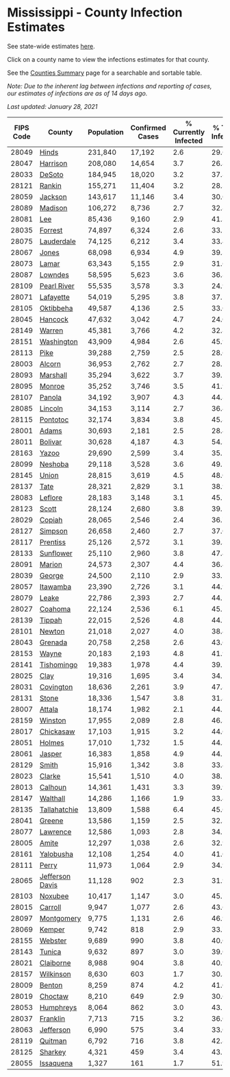 # Mississippi - County Infection Estimates

See state-wide estimates [here](/infections/us-ms).

Click on a county name to view the infections estimates for that county.

See the [Counties Summary](/infections/summary-counties) page for a searchable and sortable table.

*Note: Due to the inherent lag between infections and reporting of cases, our estimates of infections are as of 14 days ago.*

*Last updated: January 28, 2021*

|   FIPS Code |                             County |   Population |   Confirmed Cases |   % Currently Infected |   % Total Infected |
|-------------|------------------------------------|--------------|-------------------|------------------------|--------------------|
|       28049 |                     [Hinds](hinds) |      231,840 |            17,192 |                    2.6 |               29.6 |
|       28047 |               [Harrison](harrison) |      208,080 |            14,654 |                    3.7 |               26.8 |
|       28033 |                   [DeSoto](desoto) |      184,945 |            18,020 |                    3.2 |               37.8 |
|       28121 |                   [Rankin](rankin) |      155,271 |            11,404 |                    3.2 |               28.3 |
|       28059 |                 [Jackson](jackson) |      143,617 |            11,146 |                    3.4 |               30.0 |
|       28089 |                 [Madison](madison) |      106,272 |             8,736 |                    2.7 |               32.8 |
|       28081 |                         [Lee](lee) |       85,436 |             9,160 |                    2.9 |               41.3 |
|       28035 |                 [Forrest](forrest) |       74,897 |             6,324 |                    2.6 |               33.5 |
|       28075 |           [Lauderdale](lauderdale) |       74,125 |             6,212 |                    3.4 |               33.4 |
|       28067 |                     [Jones](jones) |       68,098 |             6,934 |                    4.9 |               39.3 |
|       28073 |                     [Lamar](lamar) |       63,343 |             5,155 |                    2.9 |               31.6 |
|       28087 |                 [Lowndes](lowndes) |       58,595 |             5,623 |                    3.6 |               36.8 |
|       28109 |         [Pearl River](pearl-river) |       55,535 |             3,578 |                    3.3 |               24.9 |
|       28071 |             [Lafayette](lafayette) |       54,019 |             5,295 |                    3.8 |               37.5 |
|       28105 |             [Oktibbeha](oktibbeha) |       49,587 |             4,136 |                    2.5 |               33.0 |
|       28045 |                 [Hancock](hancock) |       47,632 |             3,042 |                    4.7 |               24.0 |
|       28149 |                   [Warren](warren) |       45,381 |             3,766 |                    4.2 |               32.8 |
|       28151 |           [Washington](washington) |       43,909 |             4,984 |                    2.6 |               45.9 |
|       28113 |                       [Pike](pike) |       39,288 |             2,759 |                    2.5 |               28.6 |
|       28003 |                   [Alcorn](alcorn) |       36,953 |             2,762 |                    2.7 |               28.5 |
|       28093 |               [Marshall](marshall) |       35,294 |             3,622 |                    3.7 |               39.7 |
|       28095 |                   [Monroe](monroe) |       35,252 |             3,746 |                    3.5 |               41.9 |
|       28107 |                   [Panola](panola) |       34,192 |             3,907 |                    4.3 |               44.8 |
|       28085 |                 [Lincoln](lincoln) |       34,153 |             3,114 |                    2.7 |               36.4 |
|       28115 |               [Pontotoc](pontotoc) |       32,174 |             3,834 |                    3.8 |               45.8 |
|       28001 |                     [Adams](adams) |       30,693 |             2,181 |                    2.5 |               28.4 |
|       28011 |                 [Bolivar](bolivar) |       30,628 |             4,187 |                    4.3 |               54.3 |
|       28163 |                     [Yazoo](yazoo) |       29,690 |             2,599 |                    3.4 |               35.1 |
|       28099 |                 [Neshoba](neshoba) |       29,118 |             3,528 |                    3.6 |               49.7 |
|       28145 |                     [Union](union) |       28,815 |             3,619 |                    4.5 |               48.0 |
|       28137 |                       [Tate](tate) |       28,321 |             2,829 |                    3.1 |               38.9 |
|       28083 |                 [Leflore](leflore) |       28,183 |             3,148 |                    3.1 |               45.7 |
|       28123 |                     [Scott](scott) |       28,124 |             2,680 |                    3.8 |               39.5 |
|       28029 |                   [Copiah](copiah) |       28,065 |             2,546 |                    2.4 |               36.7 |
|       28127 |                 [Simpson](simpson) |       26,658 |             2,460 |                    2.7 |               37.0 |
|       28117 |               [Prentiss](prentiss) |       25,126 |             2,572 |                    3.1 |               39.3 |
|       28133 |             [Sunflower](sunflower) |       25,110 |             2,960 |                    3.8 |               47.4 |
|       28091 |                   [Marion](marion) |       24,573 |             2,307 |                    4.4 |               36.4 |
|       28039 |                   [George](george) |       24,500 |             2,110 |                    2.9 |               33.5 |
|       28057 |               [Itawamba](itawamba) |       23,390 |             2,726 |                    3.1 |               44.9 |
|       28079 |                     [Leake](leake) |       22,786 |             2,393 |                    2.7 |               44.1 |
|       28027 |                 [Coahoma](coahoma) |       22,124 |             2,536 |                    6.1 |               45.5 |
|       28139 |                   [Tippah](tippah) |       22,015 |             2,526 |                    4.8 |               44.7 |
|       28101 |                   [Newton](newton) |       21,018 |             2,027 |                    4.0 |               38.4 |
|       28043 |                 [Grenada](grenada) |       20,758 |             2,258 |                    2.6 |               43.6 |
|       28153 |                     [Wayne](wayne) |       20,183 |             2,193 |                    4.8 |               41.9 |
|       28141 |           [Tishomingo](tishomingo) |       19,383 |             1,978 |                    4.4 |               39.2 |
|       28025 |                       [Clay](clay) |       19,316 |             1,695 |                    3.4 |               34.2 |
|       28031 |             [Covington](covington) |       18,636 |             2,261 |                    3.9 |               47.8 |
|       28131 |                     [Stone](stone) |       18,336 |             1,547 |                    3.8 |               31.8 |
|       28007 |                   [Attala](attala) |       18,174 |             1,982 |                    2.1 |               44.5 |
|       28159 |                 [Winston](winston) |       17,955 |             2,089 |                    2.8 |               46.3 |
|       28017 |             [Chickasaw](chickasaw) |       17,103 |             1,915 |                    3.2 |               44.6 |
|       28051 |                   [Holmes](holmes) |       17,010 |             1,732 |                    1.5 |               44.3 |
|       28061 |                   [Jasper](jasper) |       16,383 |             1,858 |                    4.9 |               44.2 |
|       28129 |                     [Smith](smith) |       15,916 |             1,342 |                    3.8 |               33.4 |
|       28023 |                   [Clarke](clarke) |       15,541 |             1,510 |                    4.0 |               38.1 |
|       28013 |                 [Calhoun](calhoun) |       14,361 |             1,431 |                    3.3 |               39.9 |
|       28147 |               [Walthall](walthall) |       14,286 |             1,166 |                    1.9 |               33.4 |
|       28135 |       [Tallahatchie](tallahatchie) |       13,809 |             1,588 |                    6.4 |               45.6 |
|       28041 |                   [Greene](greene) |       13,586 |             1,159 |                    2.5 |               32.3 |
|       28077 |               [Lawrence](lawrence) |       12,586 |             1,093 |                    2.8 |               34.5 |
|       28005 |                     [Amite](amite) |       12,297 |             1,038 |                    2.6 |               32.9 |
|       28161 |             [Yalobusha](yalobusha) |       12,108 |             1,254 |                    4.0 |               41.0 |
|       28111 |                     [Perry](perry) |       11,973 |             1,064 |                    2.9 |               34.9 |
|       28065 | [Jefferson Davis](jefferson-davis) |       11,128 |               902 |                    2.3 |               31.9 |
|       28103 |                 [Noxubee](noxubee) |       10,417 |             1,147 |                    3.0 |               45.7 |
|       28015 |                 [Carroll](carroll) |        9,947 |             1,077 |                    2.6 |               43.6 |
|       28097 |           [Montgomery](montgomery) |        9,775 |             1,131 |                    2.6 |               46.9 |
|       28069 |                   [Kemper](kemper) |        9,742 |               818 |                    2.9 |               33.7 |
|       28155 |                 [Webster](webster) |        9,689 |               990 |                    3.8 |               40.0 |
|       28143 |                   [Tunica](tunica) |        9,632 |               897 |                    3.0 |               39.0 |
|       28021 |             [Claiborne](claiborne) |        8,988 |               904 |                    3.8 |               40.9 |
|       28157 |             [Wilkinson](wilkinson) |        8,630 |               603 |                    1.7 |               30.3 |
|       28009 |                   [Benton](benton) |        8,259 |               874 |                    4.2 |               41.0 |
|       28019 |                 [Choctaw](choctaw) |        8,210 |               649 |                    2.9 |               30.6 |
|       28053 |             [Humphreys](humphreys) |        8,064 |               862 |                    3.0 |               43.1 |
|       28037 |               [Franklin](franklin) |        7,713 |               715 |                    3.2 |               36.0 |
|       28063 |             [Jefferson](jefferson) |        6,990 |               575 |                    3.4 |               33.0 |
|       28119 |                 [Quitman](quitman) |        6,792 |               716 |                    3.8 |               42.8 |
|       28125 |                 [Sharkey](sharkey) |        4,321 |               459 |                    3.4 |               43.7 |
|       28055 |             [Issaquena](issaquena) |        1,327 |               161 |                    1.7 |               51.9 |